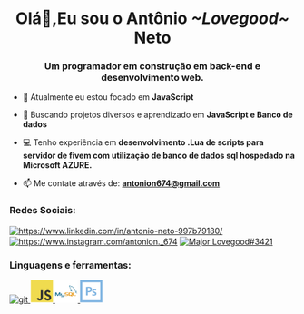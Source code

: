 <h1 align="center">Olá👋,Eu sou o Antônio <i>~Lovegood~</i> Neto</h1>
<h3 align="center">Um programador em construção em back-end e desenvolvimento web.</h3>

- 🔭 Atualmente eu estou focado em **JavaScript**

- 👯 Buscando projetos diversos e aprendizado em **JavaScript e Banco de dados**

- 💻 Tenho experiência em **desenvolvimento .Lua de scripts para servidor de fivem com utilização de banco de dados sql hospedado na Microsoft AZURE.**

- 📫 Me contate através de: **antonion674@gmail.com**

<h3 align="left">Redes Sociais:</h3>
<p align="left">
<a href="https://linkedin.com/in/https://www.linkedin.com/in/antonio-neto-997b79180/" target="blank"><img align="center" src="https://raw.githubusercontent.com/rahuldkjain/github-profile-readme-generator/master/src/images/icons/Social/linked-in-alt.svg" alt="https://www.linkedin.com/in/antonio-neto-997b79180/" height="30" width="40" /></a>
<a href="https://instagram.com/https://www.instagram.com/antonion._674" target="blank"><img align="center" src="https://raw.githubusercontent.com/rahuldkjain/github-profile-readme-generator/master/src/images/icons/Social/instagram.svg" alt="https://www.instagram.com/antonion._674" height="30" width="40" /></a>
<a href="https://discord.gg/Major Lovegood#3421" target="blank"><img align="center" src="https://raw.githubusercontent.com/rahuldkjain/github-profile-readme-generator/master/src/images/icons/Social/discord.svg" alt="Major Lovegood#3421" height="30" width="40" /></a>
</p>

<h3 align="left">Linguagens e ferramentas:</h3>
<p align="left"> <a href="https://git-scm.com/" target="_blank" rel="noreferrer"> <img src="https://www.vectorlogo.zone/logos/git-scm/git-scm-icon.svg" alt="git" width="40" height="40"/> </a> <a href="https://developer.mozilla.org/en-US/docs/Web/JavaScript" target="_blank" rel="noreferrer"> <img src="https://raw.githubusercontent.com/devicons/devicon/master/icons/javascript/javascript-original.svg" alt="javascript" width="40" height="40"/> </a> <a href="https://www.mysql.com/" target="_blank" rel="noreferrer"> <img src="https://raw.githubusercontent.com/devicons/devicon/master/icons/mysql/mysql-original-wordmark.svg" alt="mysql" width="40" height="40"/> </a> <a href="https://www.photoshop.com/en" target="_blank" rel="noreferrer"> <img src="https://raw.githubusercontent.com/devicons/devicon/master/icons/photoshop/photoshop-line.svg" alt="photoshop" width="40" height="40"/> </a> </p>
